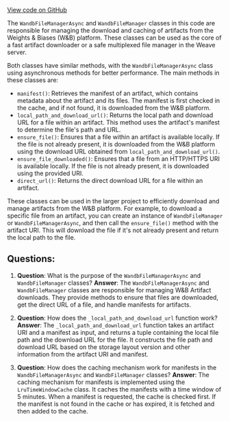 [View code on GitHub](https://github.com/wandb/weave/weave/wandb_file_manager.py)

The `WandbFileManagerAsync` and `WandbFileManager` classes in this code are responsible for managing the download and caching of artifacts from the Weights & Biases (W&B) platform. These classes can be used as the core of a fast artifact downloader or a safe multiplexed file manager in the Weave server.

Both classes have similar methods, with the `WandbFileManagerAsync` class using asynchronous methods for better performance. The main methods in these classes are:

- `manifest()`: Retrieves the manifest of an artifact, which contains metadata about the artifact and its files. The manifest is first checked in the cache, and if not found, it is downloaded from the W&B platform.
- `local_path_and_download_url()`: Returns the local path and download URL for a file within an artifact. This method uses the artifact's manifest to determine the file's path and URL.
- `ensure_file()`: Ensures that a file within an artifact is available locally. If the file is not already present, it is downloaded from the W&B platform using the download URL obtained from `local_path_and_download_url()`.
- `ensure_file_downloaded()`: Ensures that a file from an HTTP/HTTPS URI is available locally. If the file is not already present, it is downloaded using the provided URI.
- `direct_url()`: Returns the direct download URL for a file within an artifact.

These classes can be used in the larger project to efficiently download and manage artifacts from the W&B platform. For example, to download a specific file from an artifact, you can create an instance of `WandbFileManager` or `WandbFileManagerAsync`, and then call the `ensure_file()` method with the artifact URI. This will download the file if it's not already present and return the local path to the file.
## Questions: 
 1. **Question**: What is the purpose of the `WandbFileManagerAsync` and `WandbFileManager` classes?
   **Answer**: The `WandbFileManagerAsync` and `WandbFileManager` classes are responsible for managing W&B Artifact downloads. They provide methods to ensure that files are downloaded, get the direct URL of a file, and handle manifests for artifacts.

2. **Question**: How does the `_local_path_and_download_url` function work?
   **Answer**: The `_local_path_and_download_url` function takes an artifact URI and a manifest as input, and returns a tuple containing the local file path and the download URL for the file. It constructs the file path and download URL based on the storage layout version and other information from the artifact URI and manifest.

3. **Question**: How does the caching mechanism work for manifests in the `WandbFileManagerAsync` and `WandbFileManager` classes?
   **Answer**: The caching mechanism for manifests is implemented using the `LruTimeWindowCache` class. It caches the manifests with a time window of 5 minutes. When a manifest is requested, the cache is checked first. If the manifest is not found in the cache or has expired, it is fetched and then added to the cache.
